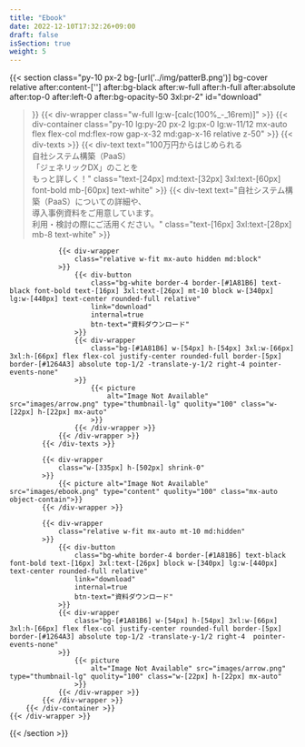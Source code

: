 ```yaml
---
title: "Ebook"
date: 2022-12-10T17:32:26+09:00
draft: false
isSection: true
weight: 5
---
```


{{< section
    class="py-10 px-2 bg-[url('../img/patterB.png')] bg-cover relative after:content-[''] after:bg-black after:w-full after:h-full after:absolute after:top-0 after:left-0 after:bg-opacity-50 3xl:pr-2"
    id="download"
>}}
    {{< div-wrapper
        class="w-full lg:w-[calc(100%_-_16rem)]"
    >}}
        {{< div-container
            class="py-10 lg:py-20 px-2 lg:px-0 lg:w-11/12 mx-auto flex flex-col md:flex-row gap-x-32 md:gap-x-16 relative z-50"
        >}}
            {{< div-texts >}}
                {{< div-text
                    text="100万円からはじめられる<br class='hidden lg:block'>自社システム構築（PaaS）<br class='hidden lg:block'>「ジェネリックDX」のことを<br class='hidden lg:block'>もっと詳しく！"
                    class="text-[24px] md:text-[32px] 3xl:text-[60px] font-bold mb-[60px] text-white"
                >}}
                {{< div-text
                    text="自社システム構築（PaaS）についての詳細や、<br>導入事例資料をご用意しています。<br>利用・検討の際にご活用ください。"
                    class="text-[16px] 3xl:text-[28px] mb-8 text-white"
                >}}

                {{< div-wrapper
                    class="relative w-fit mx-auto hidden md:block"
                >}}
                    {{< div-button
                        class="bg-white border-4 border-[#1A81B6] text-black font-bold text-[16px] 3xl:text-[26px] mt-10 block w-[340px] lg:w-[440px] text-center rounded-full relative"
                        link="download"
                        internal=true
                        btn-text="資料ダウンロード"
                    >}}
                    {{< div-wrapper
                        class="bg-[#1A81B6] w-[54px] h-[54px] 3xl:w-[66px] 3xl:h-[66px] flex flex-col justify-center rounded-full border-[5px] border-[#1264A3] absolute top-1/2 -translate-y-1/2 right-4 pointer-events-none"
                    >}}
                        {{< picture
                            alt="Image Not Available" src="images/arrow.png" type="thumbnail-lg" quolity="100" class="w-[22px] h-[22px] mx-auto"
                        >}}
                    {{< /div-wrapper >}}
                {{< /div-wrapper >}}
            {{< /div-texts >}}

            {{< div-wrapper
                class="w-[335px] h-[502px] shrink-0"
            >}}
                {{< picture alt="Image Not Available" src="images/ebook.png" type="content" quolity="100" class="mx-auto object-contain">}}
            {{< /div-wrapper >}}

            {{< div-wrapper
                class="relative w-fit mx-auto mt-10 md:hidden"
            >}}
                {{< div-button
                    class="bg-white border-4 border-[#1A81B6] text-black font-bold text-[16px] 3xl:text-[26px] block w-[340px] lg:w-[440px] text-center rounded-full relative"
                    link="download"
                    internal=true
                    btn-text="資料ダウンロード"
                >}}
                {{< div-wrapper
                    class="bg-[#1A81B6] w-[54px] h-[54px] 3xl:w-[66px] 3xl:h-[66px] flex flex-col justify-center rounded-full border-[5px] border-[#1264A3] absolute top-1/2 -translate-y-1/2 right-4  pointer-events-none"
                >}}
                    {{< picture
                        alt="Image Not Available" src="images/arrow.png" type="thumbnail-lg" quolity="100" class="w-[22px] h-[22px] mx-auto"
                    >}}
                {{< /div-wrapper >}}
            {{< /div-wrapper >}}
        {{< /div-container >}}
    {{< /div-wrapper >}}
{{< /section >}}